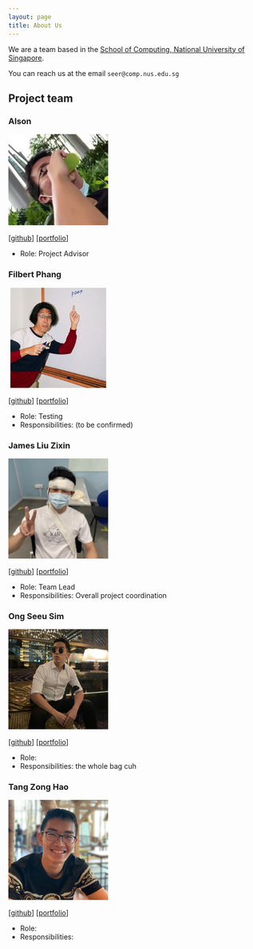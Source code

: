 ```yaml
---
layout: page
title: About Us
---
```


We are a team based in the [School of Computing, National University of Singapore](http://www.comp.nus.edu.sg).

You can reach us at the email `seer@comp.nus.edu.sg`

## Project team

### Alson

<img src="images/alson001.png" width="200px">

[[github](https://github.com/alson001)]
[[portfolio](team/alson001.md)]

- Role: Project Advisor

### Filbert Phang

<img src="images/filbertphang.png" width="200px">

[[github](http://github.com/filbertphang)]
[[portfolio](team/filbertphang.md)]

- Role: Testing
- Responsibilities: (to be confirmed)

### James Liu Zixin

<img src="images/jamesliuzx.png" width="200px">

[[github](http://github.com/jamesliuzx)]
[[portfolio](team/jamesliuzx.md)]

- Role: Team Lead
- Responsibilities: Overall project coordination

### Ong Seeu Sim

<img src="images/seeusim.png" width="200px">

[[github](http://github.com/SeeuSim)]
[[portfolio](team/seeusim.md)]

- Role:
- Responsibilities: the whole bag cuh

### Tang Zong Hao

<img src="images/zhtang29.png" width="200px">

[[github](http://github.com/zhtang29)]
[[portfolio](team/zhtang29.md)]

- Role:
- Responsibilities:
